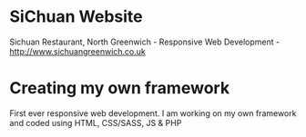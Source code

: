 # SiChuan Website
Sichuan Restaurant, North Greenwich - Responsive Web Development - http://www.sichuangreenwich.co.uk
# 
# 
# Creating my own framework
First ever responsive web development. I am working on my own framework and coded using HTML, CSS/SASS, JS & PHP
